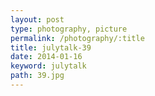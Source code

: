 ```yaml
---
layout: post
type: photography, picture
permalink: /photography/:title
title: julytalk-39
date: 2014-01-16
keyword: julytalk
path: 39.jpg
---
```



